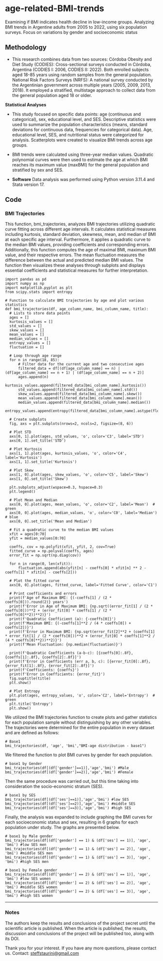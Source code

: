 # age-related-BMI-trends
Examining if BMI indicates health decline in low-income groups. Analyzing BMI trends in Argentine adults from 2005 to 2022, using six population surveys. Focus on variations by gender and socioeconomic status

## Methodology

* This research combines data from two sources:
Córdoba Obesity and Diet Study (CODIES): Cross-sectional surveys conducted in Córdoba, Argentina (CODIES I: 2006, CODIES II: 2022). Both enrolled subjects aged 18-85 years using random samples from the general population.
National Risk Factors Surveys (NRFS): A national survey conducted by the Argentinian government across multiple years (2005, 2009, 2013, 2018). It employed a stratified, multistage approach to collect data from the general population aged 18 or older.

**Statistical Analyses**
* This study focused on specific data points: age (continuous and categorical), sex, educational level, and SES.
Descriptive statistics were used to summarize the population characteristics (means, standard deviations for continuous data, frequencies for categorical data).
Age, educational level, SES, and nutritional status were categorized for analysis.
Scatterplots were created to visualize BMI trends across age groups.
* BMI trends were calculated using three-year median values. Quadratic polynomial curves were then used to estimate the age at which BMI reaches its maximum value (maxBMI) for the general population and stratified by sex and SES.

* **Software** Data analysis was performed using Python version 3.11.4 and Stata version 17.

## Code

### **BMI Trajectories**

This function, bmi_trajectories, analyzes BMI trajectories utilizing quadratic curve fitting across different age intervals. It calculates statistical measures including kurtosis, standard deviation, skewness, mean, and median of BMI at each specific age interval. Furthermore, it applies a quadratic curve to the median BMI values, providing coefficients and corresponding errors. Additionally, this function computes the age of maximal BMI, maximum BMI value, and their respective errors. The mean fluctuation measures the difference between the actual and predicted median BMI values. The function then visualizes these analyses through subplots and displays essential coefficients and statistical measures for further interpretation.

    import pandas as pd
    import numpy as np
    import matplotlib.pyplot as plt
    from scipy.stats import entropy

    # Function to calculate BMI trajectories by age and plot various statistics
    def bmi_trajectories(df, age_column_name, bmi_column_name, title):
      # Lists to store data points
      ages = []
      kurtosis_values = []
      std_values = []
      skew_values = []
      mean_values = []
      median_values = []
      entropy_values = []
      fluctuation = []

      # Loop through age range
      for n in range(18, 85):
          # Filter data for the current age and two consecutive ages
          filtered_data = df[(df[age_column_name] == n) | (df[age_column_name] == n + 1) | (df[age_column_name] == n + 2)]
          ages.append(n)
          kurtosis_values.append(filtered_data[bmi_column_name].kurtosis())
          std_values.append(filtered_data[bmi_column_name].std())
          skew_values.append(filtered_data[bmi_column_name].skew())
          mean_values.append(filtered_data[bmi_column_name].mean())
          median_values.append(filtered_data[bmi_column_name].median())
          entropy_values.append(entropy(filtered_data[bmi_column_name].astype(float)))
  
      # Create subplots
      fig, axs = plt.subplots(nrows=2, ncols=2, figsize=(8, 6))
  
      # Plot STD
      axs[0, 1].plot(ages, std_values, 'o', color='C3', label='STD')
      axs[0, 1].set_title('STD')
  
      # Plot Kurtosis
      axs[1, 1].plot(ages, kurtosis_values, 'o', color='C4', label='Kurtosis')
      axs[1, 1].set_title('Kurtosis')
  
      # Plot Skew
      axs[1, 0].plot(ages, skew_values, 'o', color='C5', label='Skew')
      axs[1, 0].set_title('Skew')
  
      plt.subplots_adjust(wspace=0.3, hspace=0.3)
      plt.legend()
  
      # Plot Mean and Median
      axs[0, 0].plot(ages, mean_values, 'o', color='C2', label='Mean')  # green
      axs[0, 0].plot(ages, median_values, 'o', color='C0', label='Median')  # blue
      axs[0, 0].set_title('Mean and Median')
  
      # Fit a quadratic curve to the median BMI values
      xfit = ages[0:70]
      yfit = median_values[0:70]
  
      coeffs, cov = np.polyfit(xfit, yfit, 2, cov=True)
      fitted_curve = np.polyval(coeffs, ages)
      error_fit = np.sqrt(np.diag(cov))
  
      for n in range(0, len(xfit)):
          fluctuation.append(abs(yfit[n] - coeffs[0] * xfit[n] ** 2 - coeffs[1] * xfit[n] - coeffs[2]))
  
      # Plot the fitted curve
      axs[0, 0].plot(ages, fitted_curve, label='Fitted Curve', color='C1')
  
      # Print coefficients and errors
      print(f'Age of Maximum BMI: {(-coeffs[1] / (2 * coeffs[0])).round(2)} years')
      print(f'Error in Age of Maximum BMI: {np.sqrt((error_fit[1] / (2 * coeffs[0]))**2 + (error_fit[0] * coeffs[1] / (2 * coeffs[0]**2))**2)}')
      print(f'Quadratic Coefficient (a): {-coeffs[0]}')
      print(f'Maximum BMI: {(-coeffs[1]**2 / (4 * coeffs[0]) + coeffs[2])}')
      print(f'Error in Maximum BMI: {np.sqrt(error_fit[2]**2 + (coeffs[1] * error_fit[1] / (2 * coeffs[0]))**2 + (error_fit[0] * coeffs[1]**2 / (4 * coeffs[0]**2))**2)}')
      print(f'Mean Fluctuation: {np.median(fluctuation)}')
  
      print(f'Quadratic Coefficients (a-b-c): [{coeffs[0]:.8f}, {coeffs[1]:.8f}, {coeffs[2]:.8f}]')
      print(f'Error in Coefficients (err a, b, c): [{error_fit[0]:.8f}, {error_fit[1]:.8f}, {error_fit[2]:.8f}]')
      print(f'Coefficients: {coeffs}')
      print(f'Error in Coefficients: {error_fit}')
      fig.suptitle(title)
      plt.show()
  
      # Plot Entropy
      plt.plot(ages, entropy_values, 'o', color='C2', label='Entropy')  # green
      plt.title('Entropy')
      plt.show()

We utilized the BMI trajectories function to create plots and gather statistics for each population sample without distinguishing by any other variables. The trajectories were determined for the entire population in every dataset and are defined as follows:
      
    # Base1
    bmi_trajectories(df, 'age', 'bmi',"BMI-age distribution - base1")

We filtered the function to plot BMI curves by gender for each population.

    # base1 by Gender
    bmi_trajectories(df[(df['gender']==1)],'age','bmi') #Male
    bmi_trajectories(df[(df['gender']==2)],'age','bmi') #Female

Then the same procedure was carried out, but this time taking into consideration the socio-economic stratum (SES).

    # base1 by SES
    bmi_trajectories(df[(df['ses']==1)],'age','bmi') #low SES
    bmi_trajectories(df[(df['ses']==2)],'age','bmi') #middle SES
    bmi_trajectories(df[(df['ses']==3)],'age','bmi') #high SES

Finally, the analysis was expanded to include graphing the BMI curves for each socioeconomic status and sex, resulting in 6 graphs for each population under study. The graphs are presented below.

    # base1 by Male gender 
    bmi_trajectories(df[(df['gender'] == 1) & (df['ses'] == 1)], 'age', 'bmi') #low SES men
    bmi_trajectories(df[(df['gender'] == 1) & (df['ses'] == 2)], 'age', 'bmi') #middle SES men
    bmi_trajectories(df[(df['gender'] == 1) & (df['ses'] == 3)], 'age', 'bmi') #high SES men

    # base1 by Female gender
    bmi_trajectories(df[(df['gender'] == 2) & (df['ses'] == 1)], 'age', 'bmi') #low SES women
    bmi_trajectories(df[(df['gender'] == 2) & (df['ses'] == 2)], 'age', 'bmi') #middle SES women
    bmi_trajectories(df[(df['gender'] == 2) & (df['ses'] == 3)], 'age', 'bmi') #high SES women

----------------------------------------------------------------------------------------------------------------------------------------------------------
### Notes
The authors keep the results and conclusions of the project secret until the scientific article is published. When the article is published, the results, discussion and conclusions of the project will be published too, along with its DOI.

Thank you for your interest. If you have any more questions, please contact us.
Contact: steffstaurini@gmail.com
